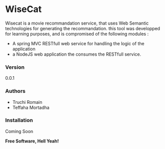 # WiseCat

Wisecat is a movie recommandation service, that uses Web Semantic technologies for generating the recommandation.
this tool was developped for learning purposes, and is compromised of the following modules :
* A spring MVC RESTfull web service for handling the logic of the application
* a NodeJS web application the consumes the RESTfull service. 


### Version
0.0.1

### Authors
* Truchi Romain 
* Teffaha Mortadha


### Installation

Coming Soon

**Free Software, Hell Yeah!**
